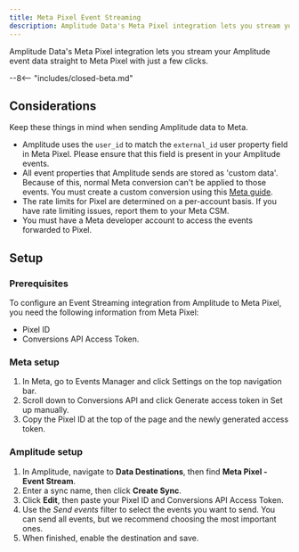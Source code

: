 ```yaml
---
title: Meta Pixel Event Streaming
description: Amplitude Data's Meta Pixel integration lets you stream your Amplitude event data straight to Meta Pixel with just a few clicks.
---
```


Amplitude Data's Meta Pixel integration lets you stream your Amplitude event data straight to Meta Pixel with just a few clicks.

--8<-- "includes/closed-beta.md"

## Considerations

Keep these things in mind when sending Amplitude data to Meta. 

- Amplitude uses the `user_id` to match the `external_id` user property field in Meta Pixel. Please ensure that this field is present in your Amplitude events.
- All event properties that Amplitude sends are stored as 'custom data'. Because of this, normal Meta conversion can't be applied to those events. You must create a custom conversion using this [Meta guide](https://www.facebook.com/business/help/2375212726097833?id=1205376682832142 "https://www.facebook.com/business/help/2375212726097833?id=1205376682832142").
- The rate limits for Pixel are determined on a per-account basis. If you have rate limiting issues, report them to your Meta CSM.
- You must have a Meta developer account to access the events forwarded to Pixel.

## Setup

### Prerequisites

To configure an Event Streaming integration from Amplitude to Meta Pixel, you need the following information from Meta Pixel:

- Pixel ID
- Conversions API Access Token.

### Meta setup

1. In Meta, go to Events Manager and click Settings on the top navigation bar.
2. Scroll down to Conversions API and click Generate access token in Set up manually.
3. Copy the Pixel ID at the top of the page and the newly generated access token.

### Amplitude setup 

1. In Amplitude, navigate to **Data Destinations**, then find **Meta Pixel - Event Stream**.
2. Enter a sync name, then click **Create Sync**.
3. Click **Edit**, then paste your Pixel ID and Conversions API Access Token.
4. Use the _Send events_ filter to select the events you want to send. You can send all events, but we recommend choosing the most important ones.
5. When finished, enable the destination and save.
